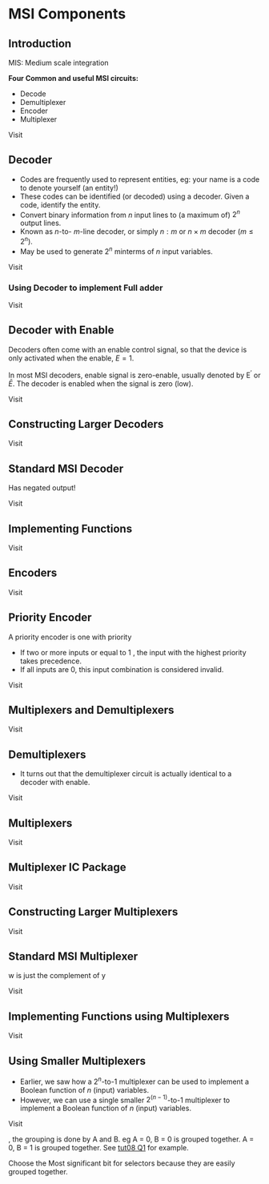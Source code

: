 # MSI Components

## Introduction

MIS: Medium scale integration

**Four Common and useful MSI circuits:**

- Decode
- Demultiplexer
- Encoder
- Multiplexer

Visit [](Lect18_MSI_Components_full.pdf#page=3)
## Decoder

- Codes are frequently used to represent entities, eg: your name is a code to denote yourself (an entity!)
- These codes can be identified (or decoded) using a decoder. Given a code, identify the entity.
- Convert binary information from $n$ input lines to (a maximum of) $2^n$ output lines.
- Known as $n$-to- $m$-line decoder, or simply $n: m$ or $n \times m$ decoder $\left(m \leq 2^n\right)$.
- May be used to generate $2^n$ minterms of $n$ input variables.

Visit [](Lect18_MSI_Components_full.pdf#page=7) 

### Using Decoder to implement Full adder

Visit [](Lect18_MSI_Components_full.pdf#page=13) 

## Decoder with Enable

Decoders often come with an enable control signal, so that the device is only activated when the enable, $E=1$.

In most MSI decoders, enable signal is zero-enable, usually denoted by $\mathrm{E}^{\prime}$ or $\bar{E}$. The decoder is enabled when the signal is zero (low).

Visit [](Lect18_MSI_Components_full.pdf#page=15) 

## Constructing Larger Decoders

Visit [](Lect18_MSI_Components_full.pdf#page=17) 

## Standard MSI Decoder

Has negated output!

Visit [](Lect18_MSI_Components_full.pdf#page=21) 

## Implementing Functions 

Visit [](Lect18_MSI_Components_full.pdf#page=23)

## Encoders

Visit [](Lect18_MSI_Components_full.pdf#page=26)

## Priority Encoder

A priority encoder is one with priority

- If two or more inputs or equal to 1 , the input with the highest priority takes precedence.
- If all inputs are 0, this input combination is considered invalid.

Visit [](Lect18_MSI_Components_full.pdf#page=32)

## Multiplexers and Demultiplexers

Visit [](Lect18_MSI_Components_full.pdf#page=34)

## Demultiplexers

- It turns out that the demultiplexer circuit is actually identical to a decoder with enable.

Visit [](Lect18_MSI_Components_full.pdf#page=35)
## Multiplexers

Visit [](Lect18_MSI_Components_full.pdf#page=37)

## Multiplexer IC Package

Visit [](Lect18_MSI_Components_full.pdf#page=37)

## Constructing Larger Multiplexers

Visit [](Lect18_MSI_Components_full.pdf#page=42)

## Standard MSI Multiplexer

w is just the complement of y

Visit [](Lect18_MSI_Components_full.pdf#page=46)

## Implementing Functions using Multiplexers

Visit [](Lect18_MSI_Components_full.pdf#page=48)

## Using Smaller Multiplexers

- Earlier, we saw how a $2^n$-to-1 multiplexer can be used to implement a Boolean function of $n$ (input) variables.
- However, we can use a single smaller $2^{(n-1)}$-to-1 multiplexer to implement a Boolean function of $n$ (input) variables.

Visit [](Lect18_MSI_Components_full.pdf#page=51)

[](Lect18_MSI_Components_full.pdf#page=54%7CHere), the grouping is done by A and B. eg A = 0, B = 0 is grouped together. A = 0, B = 1 is grouped together. See [tut08 Q1](CS2100_tut08qns.pdf%5C) for example. 

Choose the Most significant bit for selectors because they are easily grouped together.
